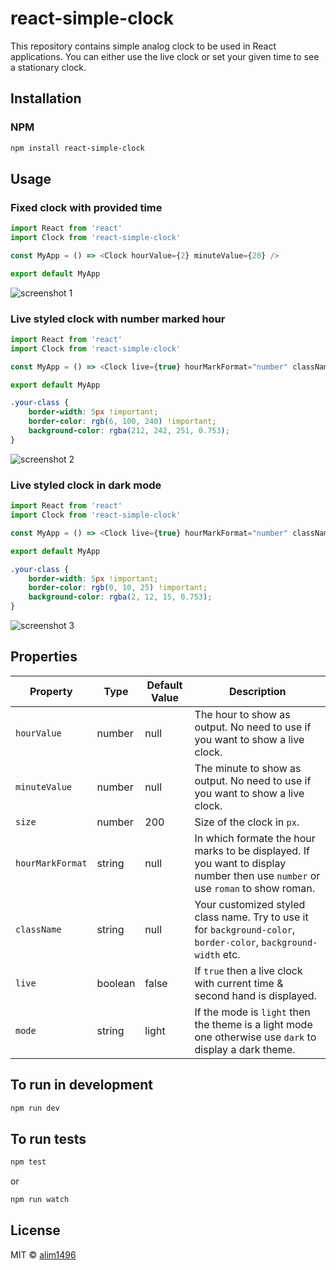 # react-simple-clock

This repository contains simple analog clock to be used in React applications. You can either use the live clock or set 
your given time to see a stationary clock.

## Installation

### NPM
```sh
npm install react-simple-clock
```

## Usage

### Fixed clock with provided time
```js
import React from 'react'
import Clock from 'react-simple-clock'

const MyApp = () => <Clock hourValue={2} minuteValue={20} />

export default MyApp
```
![screenshot 1](images/fixedClock.png)

### Live styled clock with number marked hour
```js
import React from 'react'
import Clock from 'react-simple-clock'

const MyApp = () => <Clock live={true} hourMarkFormat="number" className="your-class" />

export default MyApp
```
```css
.your-class {
	border-width: 5px !important;
	border-color: rgb(6, 100, 240) !important;
	background-color: rgba(212, 242, 251, 0.753);
}
```
![screenshot 2](images/liveClock.png)

### Live styled clock in dark mode
```js
import React from 'react'
import Clock from 'react-simple-clock'

const MyApp = () => <Clock live={true} hourMarkFormat="number" className="your-class" mode="dark" />

export default MyApp
```
```css
.your-class {
	border-width: 5px !important;
	border-color: rgb(0, 10, 25) !important;
	background-color: rgba(2, 12, 15, 0.753);
}
```
![screenshot 3](images/darkClock.png)

## Properties

| Property         | Type     | Default Value | Description                                                                                                                    |
|------------------|----------|---------------|--------------------------------------------------------------------------------------------------------------------------------|
| `hourValue`      | number   | null          | The hour to show as output. No need to use if you want to show a live clock.                                                   |
| `minuteValue`    | number   | null          | The minute to show as output. No need to use if you want to show a live clock.                                                 |
| `size`           | number   | 200           | Size of the clock in `px`.                                                                                                     |
| `hourMarkFormat` | string   | null          | In which formate the hour marks to be displayed. If you want to display number then use `number` or use `roman` to show roman. |
| `className`      | string   | null          | Your customized styled class name. Try to use it for `background-color`, `border-color`, `background-width` etc.               |
| `live`           | boolean  | false         | If `true` then a live clock with current time & second hand is displayed.                                                      |
| `mode`           | string   | light         | If the mode is `light` then the theme is a light mode one otherwise use `dark` to display a dark theme.                        |

## To run in development

```bash
npm run dev
```

## To run tests

```bash
npm test
```

or

```bash
npm run watch
```

## License

MIT © [alim1496](https://github.com/alim1496)

